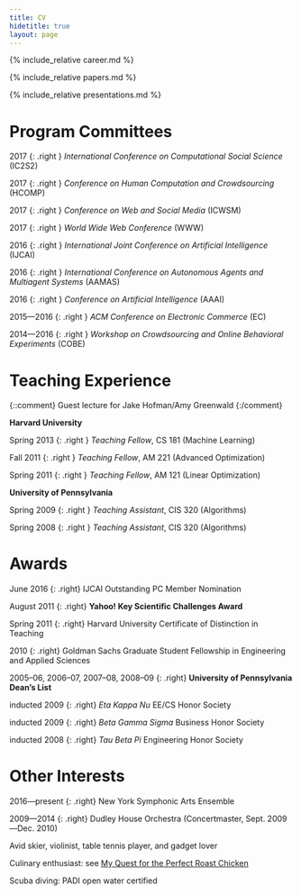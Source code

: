 ```yaml
---
title: CV
hidetitle: true
layout: page
---
```


{% include_relative career.md %}

{% include_relative papers.md %}

{% include_relative presentations.md %}

**Program Committees**
======================

2017
{: .right }
*International Conference on Computational Social Science* (IC2S2)

2017
{: .right }
*Conference on Human Computation and Crowdsourcing* (HCOMP)

2017
{: .right }
*Conference on Web and Social Media* (ICWSM)

2017
{: .right }
*World Wide Web Conference* (WWW)

2016
{: .right }
*International Joint Conference on Artificial Intelligence* (IJCAI)

2016
{: .right }
*International Conference on Autonomous Agents and Multiagent Systems*
(AAMAS)

2016
{: .right }
*Conference on Artificial Intelligence* (AAAI)

2015—2016
{: .right }
*ACM Conference on Electronic Commerce* (EC)

2014—2016
{: .right }
*Workshop on Crowdsourcing and Online Behavioral Experiments* (COBE)

**Teaching Experience**
=======================

{::comment}
Guest lecture for Jake Hofman/Amy Greenwald
{:/comment}

**Harvard University**

Spring 2013
{: .right }
*Teaching Fellow*, CS 181 (Machine Learning)

Fall 2011
{: .right }
*Teaching Fellow*, AM 221 (Advanced Optimization)

Spring 2011
{: .right }
*Teaching Fellow*, AM 121 (Linear Optimization)

**University of Pennsylvania**

Spring 2009
{: .right }
*Teaching Assistant*, CIS 320 (Algorithms)

Spring 2008
{: .right }
*Teaching Assistant*, CIS 320 (Algorithms)

**Awards**
==========

June 2016
{: .right}
IJCAI Outstanding PC Member Nomination

August 2011
{: .right}
**Yahoo! Key Scientific Challenges Award**

Spring 2011
{: .right}
Harvard University Certificate of Distinction in Teaching

2010
{: .right}
Goldman Sachs Graduate Student Fellowship in Engineering and Applied
Sciences

2005–06, 2006–07, 2007–08, 2008–09
{: .right}
**University of Pennsylvania Dean’s List**

inducted 2009
{: .right}
*Eta Kappa Nu* EE/CS Honor Society

inducted 2009
{: .right}
*Beta Gamma Sigma* Business Honor Society

inducted 2008
{: .right}
*Tau Beta Pi* Engineering Honor Society


**Other Interests**
===================

2016—present
{: .right}
New York Symphonic Arts Ensemble

2009—2014
{: .right}
Dudley House Orchestra (Concertmaster, Sept. 2009—Dec. 2010)

Avid skier, violinist, table tennis player, and gadget lover

Culinary enthusiast: see [My Quest for the Perfect Roast
Chicken](https://medium.com/@mizzao/my-quest-for-the-perfect-roast-chicken-474418ea3051)

Scuba diving: PADI open water certified
